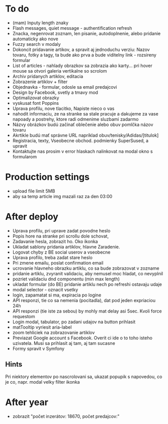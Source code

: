 # To do

- (mam) Inputy length znaky
- Flash messages, quiet message - authentification refresh
- Znacka, negenrovat zoznam, len pisanie, autodoplnenie, alebo pridanie automaticky ako nove
- Fuzzy search v modaly
- Dokoncit pridavanie artikov, a spravit aj jednoduchu verziu: Nazov tovaru, fotky a tagy, ta bude ako prva a bude viditelny link - rozsireny formular
- List of articles - nahlady obrazkov sa zobrazia ako karty... pri hover mouse sa otvori galeria vertikalne so scrolom
- Archiv pridanych artiklov, editacia
- Zobrazenie artiklov + filter
- Objednavka - formular, odosle sa email predajcovi
- Design by Facebook, svetly a tmavy mod
- Optimalizovat obrazky
- vyskusat font Poppins
- Uprava profilu, nove tlacitko, Napiste nieco o vas
- nahodit informaciu, ze na stranke sa stale pracuje a dakujeme za vase napoady a postrehy, ktore radi odmenime sluzbami zadarmo
- Názvy obrázkov budú začínať oblečenie alebo obuv pomlčka názov tovaru
- Akrtikle budú mať správne URL napríklad obuv/tenisky/Adidas/\[titulok\]
- Registracia, texty, Vseobecne obchod. podmienky SuperSused, a upravit
- Kontaktujte nas prosim v error hlaskach nalinkovat na modal okno s formularom

# Production settings

- upload file limit 5MB
- aby sa temp article img mazali raz za den 03:00

# After deploy

- Uprava profilu, pri uprave zadat povodne heslo
- Popis hore na stranke pri scrollu dole schovat,
- Zadavanie hesla, zobrazit ho. Oko ikonka
- Ukladat sablony pridania artiklov, hlavne Zaradenie.
- Logovat chyby z BE social userov a vseobecne
- Uprava profilo, treba zadat stare heslo
- Pri zmene emailu, poslat confirmation email
- ucrovanie hlavneho obrazku artiklu, co sa bude zobrazovat v zozname
- pridanie artiklu, zvyranit validaciu, aby nemusel moc hladat, co nevyplnil
- pozriet validaciu dnd componentu (min max length)
- ukladat formular (do BE) pridanie artiklu nech po refreshi ostavaju udaje
- modal selector - oznacit vsetky
- login, zapamatat si ma, expiracia po logine
- API responzi, tie co sa nemenia (pocitadla), dat pod jeden expriaciou 24h
- API responzi (tie iste za sebou) by mohly mat delay asi 5sec. Kvoli force requestom
- Login modal, tabulator, po zadani udajov na button prihlasit
- matTooltip vyriesit aria-label
- zoom tehliciek na zobrazovanie artiklov
- Previazat Google account s Facebook. Overit ci ide o to toho isteho uzivatela. Musi sa prihlasit aj tam, aj tam sucasne
- Formy spravit v Symfony

## Hints

Pri niektory elementov po nascrolovani sa, ukazat popupik s napovedou, co je co, napr. modal velky filter ikonka

# After year

- zobrazit "počet inzerátov: 18670, počet predajcov:"
